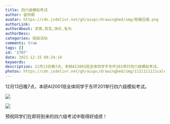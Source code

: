 ```yaml
---
title: 四六级模拟考试
author: 留欣阁
avatar: https://cdn.jsdelivr.net/gh/aiupc/drawingbed/img/班徽压缩.png
authorLink: 
authorAbout: 求真,务实,快乐,有为
authorDesc: 
categories: 班级活动
comments: true
tags: []
id: '1707'
date: 2021-12-15 08:24:14
keywords:
description: 12月13日晚7点，本研AI2001班全体同学于东环201举行四六级模拟考试。
photos: https://cdn.jsdelivr.net/gh/aiupc/drawingbed/img/1111111111caled.jpg
---
```


12月13日晚7点，本研AI2001班全体同学于东环201举行四六级模拟考试。

![](https://cdn.jsdelivr.net/gh/aiupc/drawingbed/img/四六级模拟考试1-300x225.jpg)

![](https://cdn.jsdelivr.net/gh/aiupc/drawingbed/img/四六级考试2-300x225.jpg)

预祝同学们在即将到来的四六级考试中取得好成绩！